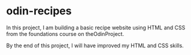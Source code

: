 # odin-recipes

In this project, I am building a basic recipe website using HTML and CSS from the foundations course on theOdinProject.

By the end of this project, I will have improved my HTML and CSS skills.
